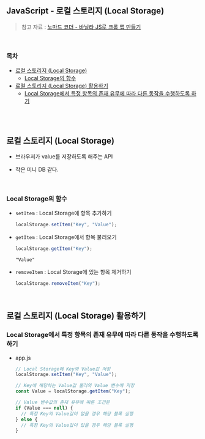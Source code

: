 ## JavaScript - 로컬 스토리지 (Local Storage)

> 참고 자료 : <a href="https://nomadcoders.co/javascript-for-beginners">노마드 코더 - 바닐라 JS로 크롬 앱 만들기</a>

<br/>

### 목차

- <a href="">로컬 스토리지 (Local Storage)</a>
  - <a href="">Local Storage의 함수</a>
- <a href="">로컬 스토리지 (Local Storage) 활용하기</a>
  - <a href="">Local Storage에서 특정 항목의 존재 유무에 따라 다른 동작을 수행하도록 하기</a>

<br/><br/>

## 로컬 스토리지 (Local Storage)

- 브라우저가 value를 저장하도록 해주는 API

- 작은 미니 DB 같다.

<br/>

### Local Storage의 함수

- <code>setItem</code> : Local Storage에 항목 추가하기

  ```javascript
  localStorage.setItem("Key", "Value");
  ```

- <code>getItem</code> : Local Storage에서 항목 불러오기

  ```javascript
  localStorage.getItem("Key");
  ```

  ```
  "Value"
  ```

- <code>removeItem</code> : Local Storage에 있는 항목 제거하기

  ```javascript
  localStorage.removeItem("Key");
  ```

<br/>

## 로컬 스토리지 (Local Storage) 활용하기

### Local Storage에서 특정 항목의 존재 유무에 따라 다른 동작을 수행하도록 하기

- app.js

  ```javascript
  // Local Storage에 Key와 Value값 저장
  localStorage.setItem("Key", "Value");

  // Key에 해당하는 Value값 불러와 Value 변수에 저장
  const Value = localStorage.getItem("Key");

  // Value 변수값의 존재 유무에 따른 조건문
  if (Value === null) {
    // 특정 Key의 Value값이 없을 경우 해당 블록 실행
  } else {
    // 특정 Key의 Value값이 있을 경우 해당 블록 실행
  }
  ```
